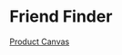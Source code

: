 # Friend Finder

[Product Canvas](https://docs.google.com/document/d/1-Y2egy4IDYZn3PlwX_zHYeocib-_4leXuy7-syoxVuk/edit?usp=sharing)
